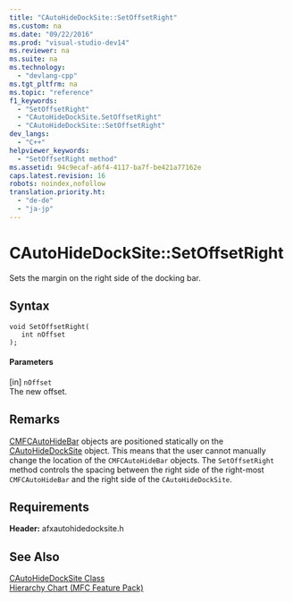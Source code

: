 ```yaml
---
title: "CAutoHideDockSite::SetOffsetRight"
ms.custom: na
ms.date: "09/22/2016"
ms.prod: "visual-studio-dev14"
ms.reviewer: na
ms.suite: na
ms.technology: 
  - "devlang-cpp"
ms.tgt_pltfrm: na
ms.topic: "reference"
f1_keywords: 
  - "SetOffsetRight"
  - "CAutoHideDockSite.SetOffsetRight"
  - "CAutoHideDockSite::SetOffsetRight"
dev_langs: 
  - "C++"
helpviewer_keywords: 
  - "SetOffsetRight method"
ms.assetid: 94c9ecaf-a6f4-4117-ba7f-be421a77162e
caps.latest.revision: 16
robots: noindex,nofollow
translation.priority.ht: 
  - "de-de"
  - "ja-jp"
---
```

# CAutoHideDockSite::SetOffsetRight
Sets the margin on the right side of the docking bar.  
  
## Syntax  
  
```  
void SetOffsetRight(  
   int nOffset   
);  
```  
  
#### Parameters  
 [in] `nOffset`  
 The new offset.  
  
## Remarks  
 [CMFCAutoHideBar](../vs140/cmfcautohidebar-class.md) objects are positioned statically on the [CAutoHideDockSite](../vs140/cautohidedocksite-class.md) object. This means that the user cannot manually change the location of the `CMFCAutoHideBar` objects. The `SetOffsetRight` method controls the spacing between the right side of the right-most `CMFCAutoHideBar` and the right side of the `CAutoHideDockSite`.  
  
## Requirements  
 **Header:** afxautohidedocksite.h  
  
## See Also  
 [CAutoHideDockSite Class](../vs140/cautohidedocksite-class.md)   
 [Hierarchy Chart (MFC Feature Pack)](../vs140/hierarchy-chart.md)